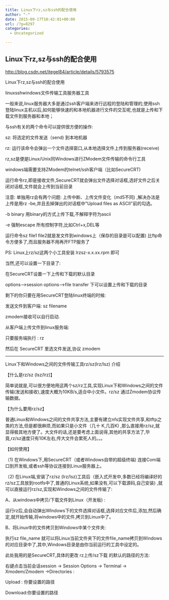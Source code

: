 ```yaml
---
title: Linux下rz,sz与ssh的配合使用
author: "-"
date: 2015-09-17T10:42:01+00:00
url: /?p=8297
categories:
  - Uncategorized

---
```

## Linux下rz,sz与ssh的配合使用

http://blog.csdn.net/itegel84/article/details/5793575

Linux下rz,sz与ssh的配合使用

linuxsshwindows文件传输工具服务器工具
  
一般来说,linux服务器大多是通过ssh客户端来进行远程的登陆和管理的,使用ssh登陆linux主机以后,如何能够快速的和本地机器进行文件的交互呢,也就是上传和下载文件到服务器和本地；
  
与ssh有关的两个命令可以提供很方便的操作: 
  
sz: 将选定的文件发送（send) 到本地机器
  
rz: 运行该命令会弹出一个文件选择窗口,从本地选择文件上传到服务器(receive)

rz,sz是便是Linux/Unix同Windows进行ZModem文件传输的命令行工具

windows端需要支持ZModem的telnet/ssh客户端（比如SecureCRT) 

运行命令rz,即是接收文件,SecureCRT就会弹出文件选择对话框,选好文件之后关闭对话框,文件就会上传到当前目录

注意: 单独用rz会有两个问题: 上传中断、上传文件变化（md5不同) ,解决办法是上传是用rz -be,并且去掉弹出的对话框中"Upload files as ASCII"前的勾选。
  
-b binary 用binary的方式上传下载,不解释字符为ascii
  
-e 强制escape 所有控制字符,比如Ctrl+x,DEL等

运行命令sz file1 file2就是发文件到windows上（保存的目录是可以配置)  比ftp命令方便多了,而且服务器不用再开FTP服务了

PS: Linux上rz/sz这两个小工具安装 lrzsz-x.x.xx.rpm 即可

当然,还可以设置一下目录了: 

在SecureCRT设置一下上传和下载的默认目录
  
options–>session options–>file transfer 下可以设置上传和下载的目录
  
剩下的你只要在用SecureCRT登陆linux终端的时候: 
  
发送文件到客户端: sz filename
  
zmodem接收可以自行启动.
  
从客户端上传文件到linux服务端: 
  
只要服务端执行 : rz
  
然后在 SecureCRT 里选文件发送,协议 zmodem

------
  
Linux下和Windows之间的文件传输工具rz/sz(lrz/lsz) 介绍

【什么是rz/sz (lsz/lrz)】

简单说就是,可以很方便地用这两个sz/rz工具,实现Linux下和Windows之间的文件传输(发送和接收),速度大概为10KB/s,适合中小文件。rz/sz 通过Zmodem协议传输数据。

【为什么要用rz/sz】

普通Linux和Windows之间的文件共享方法,主要有建立nfs实现文件共享,和tftp之类的方法,但是都很麻烦,而如果只是小文件（几十 K,几百K) ,那么直接用rz/sz,就显得极其地方便了。大文件的话,还是要考虑上面说得,其他的共享方法了,毕竟,rz/sz速度只有10K左右,传大文件会累死人的。。。

【如何使用】

（1) 在Windows下,用SecureCRT（或者Windows自带的超级终端) 连接Com端口到开发板,或者ssh等协议连接到Linux服务器上。

（2) 在Linux端,安装了rz/sz (lrz/lsz)工具后（嵌入式开发中,多数已经将编译好的rz/sz工具放到rootfs中了,普通的Linux系统,如果没有,可以下载源码,自己安装) ,就可以直接运行rz/sz,实现和Windows之间的文件传输了: 

A、从windows中拷贝/下载文件到Linux（开发板) : 

运行rz后,会自动弹出WIndows下的文件选择对话框,选择对应文件后,添加,然后确定,就开始传输,将windows中的文件,拷贝到Linux中了。

B、将Linux中的文件拷贝到Windows中某个文件夹: 

执行sz file_name 就可以将Linux当前文件夹下的文件file_name拷贝到Windows的对应目录中了,其中,Windows目录是由你当前运行的工具中设定的。

此处我用的是SecureCRT,具体的更改 rz上传/sz下载 的默认的路径的方法: 

右键点击当前会话session -> Session Options -> Terminal -> Xmodem/Zmodem ->Directories :

Upload : 你要设置的路径

Download:你要设置的路径